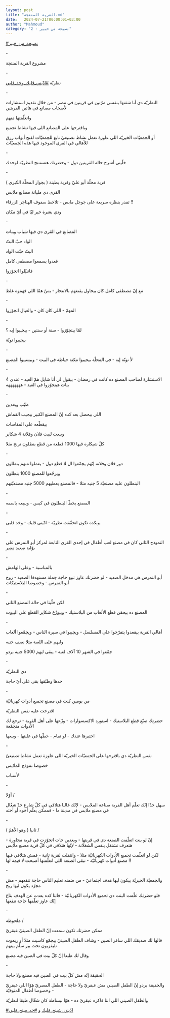 ```yaml
---
layout: post
title: "القرية المنتجة.md"
date:   2024-07-21T00:00:01+03:00
author: "Mahmoud"
category: "2 - نصيحة من خبير"
---
```

[<u>\#نصيحة_من_خبير</u>](https://www.facebook.com/hashtag/%D9%86%D8%B5%D9%8A%D8%AD%D8%A9_%D9%85%D9%86_%D8%AE%D8%A8%D9%8A%D8%B1?__eep__=6&__cft__%5b0%5d=AZVW1zAb4WhEVmiYnjAUxmcUs23mBDQGlSN3r-9RJOSJxZo5SVvRHpP7JS8p9sO4kCOn46X_p9IiO5bUu0MIaB-8HVCcgZxXkTNjYD1M8jdSr5NFlub-wexgxkjF222JWL9s4dA8GriFi6LRnC4PLESnIawUUcrgyPUz6YtCUKG54KuBeOV6qOZk-tmahdOwLhA&__tn__=*NK-R)

\-

مشروع القرية المنتجة

\-

نظريّة
[<u>\#ادّيني_قلبك_وخد_قلبي</u>](https://www.facebook.com/hashtag/%D8%A7%D8%AF%D9%91%D9%8A%D9%86%D9%8A_%D9%82%D9%84%D8%A8%D9%83_%D9%88%D8%AE%D8%AF_%D9%82%D9%84%D8%A8%D9%8A?__eep__=6&__cft__%5b0%5d=AZVW1zAb4WhEVmiYnjAUxmcUs23mBDQGlSN3r-9RJOSJxZo5SVvRHpP7JS8p9sO4kCOn46X_p9IiO5bUu0MIaB-8HVCcgZxXkTNjYD1M8jdSr5NFlub-wexgxkjF222JWL9s4dA8GriFi6LRnC4PLESnIawUUcrgyPUz6YtCUKG54KuBeOV6qOZk-tmahdOwLhA&__tn__=*NK-R)

\-

النظريّة دي أنا شفتها بنفسي مرّتين في قريتين في مصر - من
خلال تقديم استشارات لأصحاب مصانع في هاتين القريتين

واتعلّمتها منهم

وباقترحها على المصانع اللي فيها نشاط تجميع

أو الجمعيّات الخيريّة اللي عاوزة تعمل نشاط تصنيعيّ تابع
للجمعيّات لفتح أبواب رزق للأهالي في القرى الموجود فيها هذه
الجمعيّات

\-

خلّيني أشرح حالة القريتين دول - وحضرتك هتستنتج النظريّة
لوحدك

\-

قرية محلّة أبو عليّ وقرية بطينة ( بجوار المحلّة
الكبرى )

القرى دي مليانة مصانع ملابس

تقدر بنظرة سريعة على جوجل مابس - تلاحظ سقوف الهناجر
الزرقاء !!

ودي بشرة خير ليّا في أيّ مكان

\-

المصانع في القرى دي فيها شباب وبنات

الواد حبّ البتّ

البتّ حبّت الواد

قعدوا يسمعوا مصطفى كامل

فاتنيّلوا اتجوّزوا

\-

مع إنّ مصطفى كامل كان بيحاول يقنعهم بالانتحار - بسّ همّا
اللي فهموه غلط

\-

المهمّ - اللي كان كان - والعيال اتجوّزوا

\-

لمّا بيتجوّزوا - سنة أو سنتين - بيجيبوا إيه ؟

بيجيبوا نونّة

\-

لأ نونّة إيه - في المحلّة بيجيبوا مكنة خياطة في البيت -
وبيسيبوا المصنع

\-

الاستشارة لصاحب المصنع ده كانت في رمضان - بيقول لي أنا
شايل همّ العيد - عندي 4 بنات هيتجوّزوا في العيد - هههههههه

\-

طيّب وبعدين

اللي بيحصل بعد كده إنّ المصنع الكبير بيجيب القماش

بيقطّعه على المقاسات

ويبعت لبيت فلان وفلانة 4 شكاير

كلّ شيكارة فيها 1000 قطعة من قطع بنطلون ترنج مثلا

\-

دور فلان وفلانة إنّهم يجمّعوا ال 4 قطع دول - يعملوا منهم
بنطلون

ويرجّعوا للمصنع 1000 بنطلون

البنطلون عليه مصنعيّة 5 جنيه مثلا - فالمصنع يعطيهم 5000
جنيه مصنعيّتهم

\-

المصنع يحطّ البنطلون في كيس - ويبيعه باسمه

\-

وبكده تكون اتحقّقت نظريّة - ادّيني قلبك - وخد قلبي

\-

النموذج الثاني كان في مصنع لعب أطفال في إحدى القرى
التابعة لمركز أبو النمرس على بوّابة صعيد مصر

\-

بالمناسبة - وعلى الهامش

أبو النمرس هي مدخل الصعيد - لو حضرتك عاوز تبيع حاجة جملة
مستهدفا الصعيد - روح أبو النمرس - وخصوصا البلاستيكات

\-

لكن خلّينا في حالة المصنع التاني

المصنع ده بيحقن قطع الألعاب من البلاستيك - وبيوزّع شكاير
القطع على البيوت

\-

أهالي القرية بيقعدوا يتفرّجوا على المسلسل - ويجيبوا في
سيرة الناس - ويجمّعوا ألعاب

وليهم على اللعبة مثلا نصف جنيه

جمّعوا في الشهر 10 آلاف لعبة - يبقى ليهم 5000 جنيه
بردو

\-

دي النظريّة

خدها وطبّقها بقى على أيّ حاجة

\-

من يومين كنت في مصنع تجميع أدوات كهربائيّة

اقترحت عليه نفس النظريّة

حضرتك صنّع قطع البلاستيك - استورد الاكسسوارات - وزّعها على
أهل القرية - ترجع لك الأدوات متجمّعة

اختبرها عندك - لو تمام - حطّها في علبتها - وبيعها

\-

نفس النظريّة دي باقترحها على الجمعيّات الخيريّة اللي عاوزة
تعمل نشاط تصنيعيّ

خصوصا نموذج الملابس

لأسباب

\-

أوّلا /

سهل جدّا إنّك تعلّم أهل القرية صناعة الملابس - لإنّك غالبا
هتلاقي في كلّ شارع حدّ شغّال في مصنع ملابس في مدينة ما - فممكن يعلّم أخوه أو
أخته

\-

ثانيا ( وهو الأهمّ ) /

إنّ لو بنت اتعلّمت الصنعة دي في قريتها - وبعدين جات اتجوّزت
في قرية مجاورة - هتعرف تشتغل بنفس الشغلانة - لإنّها هتلاقي في كلّ قرية
مصنع ملابس

لكن لو اتعلّمت تجميع الأدوات الكهربائيّة مثلا - وانتقلت
لقرية تانية - فمش هتلاقي فيها مصنع أدوات كهربائيّة - تبقى الصنعة اللي
اتعلّمتها أصبحت لا قيمة لها !!

\-

والجمعيّة الخيريّة بيكون ليها هدف اجتماعيّ - من ضمنه تعليم
الناس حاجة تنفعهم - مش مجرّد يكون ليها ربح

فلو حضرتك علّمت البنت دي تجميع الأدوات
الكهربائيّة - فانتا كده بعدت عن الهدف بتاع إنّك
عاوز تعلّمها حاجة تنفعها

\-

ملحوظة /

ممكن حضرتك تكون سمعت إنّ الطفل الصينيّ عبقريّ

قالها لك صديقك اللي سافر الصين - وشاف الطفل الصينيّ بيجمّع
كاسيت مثلا أو ريموت تليفزيون تحت بير سلّم بيتهم

وقال لك طبعا إنّ كلّ بيت في الصين فيه مصنع

\-

الحقيقة إنّه مش كلّ بيت في الصين فيه مصنع ولا حاجة

والحقيقة بردو إنّ الطفل الصيني مش عبقريّ ولا حاجة - الطفل
المصريّ هوّا اللي عبقريّ - وخصوصا أطفال المنوفيّة

والطفل الصيني اللي انتا فاكره عبقريّ ده - هوّا ببساطة كان
شغّال طبقا لنظريّة

[<u>\#ادّيني_شينج_قلبك</u>](https://www.facebook.com/hashtag/%D8%A7%D8%AF%D9%91%D9%8A%D9%86%D9%8A_%D8%B4%D9%8A%D9%86%D8%AC_%D9%82%D9%84%D8%A8%D9%83?__eep__=6&__cft__%5b0%5d=AZVW1zAb4WhEVmiYnjAUxmcUs23mBDQGlSN3r-9RJOSJxZo5SVvRHpP7JS8p9sO4kCOn46X_p9IiO5bUu0MIaB-8HVCcgZxXkTNjYD1M8jdSr5NFlub-wexgxkjF222JWL9s4dA8GriFi6LRnC4PLESnIawUUcrgyPUz6YtCUKG54KuBeOV6qOZk-tmahdOwLhA&__tn__=*NK-R)
و
[<u>\#خد_مينج_قلبي</u>](https://www.facebook.com/hashtag/%D8%AE%D8%AF_%D9%85%D9%8A%D9%86%D8%AC_%D9%82%D9%84%D8%A8%D9%8A?__eep__=6&__cft__%5b0%5d=AZVW1zAb4WhEVmiYnjAUxmcUs23mBDQGlSN3r-9RJOSJxZo5SVvRHpP7JS8p9sO4kCOn46X_p9IiO5bUu0MIaB-8HVCcgZxXkTNjYD1M8jdSr5NFlub-wexgxkjF222JWL9s4dA8GriFi6LRnC4PLESnIawUUcrgyPUz6YtCUKG54KuBeOV6qOZk-tmahdOwLhA&__tn__=*NK-R)

